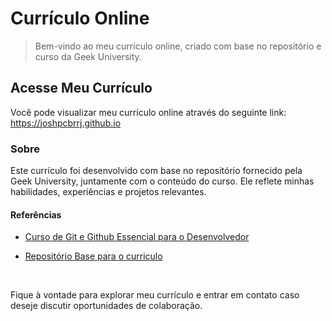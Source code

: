 # Currículo Online

> Bem-vindo ao meu currículo online, criado com base no repositório e curso da Geek University.

## Acesse Meu Currículo
Você pode visualizar meu currículo online através do seguinte link:
<a href="https://joshpcbrrj.github.io" target="_blank">https://joshpcbrrj.github.io</a>

### Sobre
Este currículo foi desenvolvido com base no repositório fornecido pela Geek University, juntamente com o conteúdo do curso. Ele reflete minhas habilidades, experiências e projetos relevantes.

#### Referências
- <a href="https://www.udemy.com/course/curso-de-git-e-github-essencial/" target="_blank">Curso de Git e Github Essencial para o Desenvolvedor
 </a>
 
- <a href="https://github.com/felicityBR/felicitybr.github.io" target="_blank">Repositório Base para o curriculo</a>

<br>

Fique à vontade para explorar meu currículo e entrar em contato caso deseje discutir oportunidades de colaboração.
